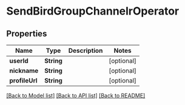 # SendBirdGroupChannelrOperator

## Properties
Name | Type | Description | Notes
------------ | ------------- | ------------- | -------------
**userId** | **String** |  | [optional] 
**nickname** | **String** |  | [optional] 
**profileUrl** | **String** |  | [optional] 

[[Back to Model list]](../README.md#documentation-for-models) [[Back to API list]](../README.md#documentation-for-api-endpoints) [[Back to README]](../README.md)


